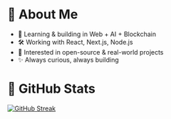 # 💫 About Me
- 🌱 Learning & building in Web + AI + Blockchain  
- 🛠️ Working with React, Next.js, Node.js  
- 🎯 Interested in open-source & real-world projects  
- ✨ Always curious, always building  

# 🐙 GitHub Stats
[![GitHub Streak](https://streak-stats.demolab.com?user=rohanshrma222&theme=youtube-dark)](https://git.io/streak-stats)
